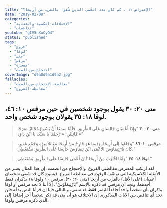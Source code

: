 ```yaml
---
title: "الإعتراض ٠١٢، كم كان عدد العُمي الذين شُفوا بالقرب من أريحا؟"
date: "2019-02-08"
categories:
  - "الإختلافات-الكمية-والعددية"
  - "تناقضات"
youtube: "gIV5nXuCyO4"
status: "published"
tags:
  - "فروع"
  - "لوقا"
  - "متى"
  - "مرقس"
  - "معجزة"
  - "احتجاج-من-الصمت"
coverImage: "d9a0d9a1d9a2.jpg"
fallacies:
  - "مغالطة-الإحتجاج-من-الصمت"
  - "مغالطة-الفروع"
---
```


## **متى ٢٠: ٣٠ يقول بوجود شخصين في حين مرقس ١٠: ٤٦، لوقا ١٨: ٣٥ يقولان بوجود شخص واحد.**

> **متى ٢٠**: **٣٠** ”وَإِذَا أَعْمَيَانِ جَالِسَانِ عَلَى الطَّرِيقِ. فَلَمَّا سَمِعَا أَنَّ يَسُوعَ مُجْتَازٌ صَرَخَا قَائِلَيْنِ: «ارْحَمْنَا يَا سَيِّدُ، يَا ابْنَ دَاوُدَ!»“

> **مرقس ١٠**: **٤٦** ”وَجَاءُوا إِلَى أَرِيحَا. وَفِيمَا هُوَ خَارِجٌ مِنْ أَرِيحَا مَعَ تَلاَمِيذِهِ وَجَمْعٍ غَفِيرٍ، كَانَ بَارْتِيمَاوُسُ الأَعْمَى ابْنُ تِيمَاوُسَ جَالِسًا عَلَى الطَّرِيقِ يَسْتَعْطِي.“

> **لوقا ١٨**: **٣٥** ”وَلَمَّا اقْتَرَبَ مِنْ أَرِيحَا كَانَ أَعْمَى جَالِسًا علَى الطَّرِيقِ يَسْتَعْطِي.“

لقد ارتكب المعترض مغالطتي الفروع  والإحتجاج من الصمت. إن هذا المثال يعتبر من الأمثلة الكلاسيكية التي توصِّف الوقوع في مغالطة الفروع. فيسوع كان قد شَفى شخصان أعميان (على الأقل) بالقرب من أريحا (متى ٢٠: ٣٠). مرقس ١٠ ولوقا ١٨ يذكران فقط أحدهما، ونجد أن مرقس قد ذكره بالإسم ”بَارْتِيمَاوُسُ“، إلا أننا لا نجد مرقس أو لوقا يذكران بأن شخصاً واحداً فاقداً للبصر **فقط** قد شفي، وبالتالي فإنا إن قرأنا النص بدقّة فلن نجد أي تناقض بين الآيات المذكورة. إن الاختلاف هو أن متى قد ذكر شخصاً آخر إضافةً إلى الذي ذكره مرقس ولوقا.
